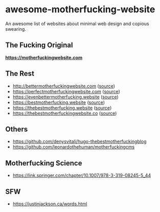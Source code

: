 # awesome-motherfucking-website

An awesome list of websites about minimal web design and copious swearing.

## The Fucking Original

**https://motherfuckingwebsite.com**

## The Rest

- http://bettermotherfuckingwebsite.com ([source](https://github.com/wersimmon/BetterMotherfuckingWebsite-css))
- https://perfectmotherfuckingwebsite.com ([source](https://github.com/LeoColomb/perfectmotherfuckingwebsite))
- https://evenbettermotherfucking.website ([source](https://github.com/setetres/evenbettermotherfuckingwebsite))
- https://bestmotherfucking.website ([source](https://github.com/KeenRivals/bestmotherfucking.website))
- https://thebestmotherfucking.website ([source](https://github.com/denysvitali/thebestmotherfuckingwebsite))
- https://thebestmotherfuckingwebsite.co ([source](https://github.com/resir014/thebestmotherfuckingwebsite.co))

## Others

- https://github.com/denysvitali/hugo-thebestmotherfuckingblog
- https://github.com/leonardothehuman/motherfuckingcms

## Motherfucking Science

- https://link.springer.com/chapter/10.1007/978-3-319-08245-5_44

## SFW

- https://justinjackson.ca/words.html
